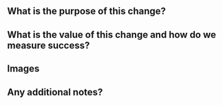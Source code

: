 <!-- 
Hello and thank you for contributing! 
Please note that it may not be possible for us to accept all pull requests. Janus has been developed to meet the security and workflow requirements of Guardian Digital, therefore we may be hesitant to significantly expand or alter the remit of this application.
-->

## What is the purpose of this change?


## What is the value of this change and how do we measure success?


## Images
<!-- Usually only applicable to UI changes, what did it look like before and what will it look like after? -->
<!-- Remember to redact any secret or private information! -->


## Any additional notes?

